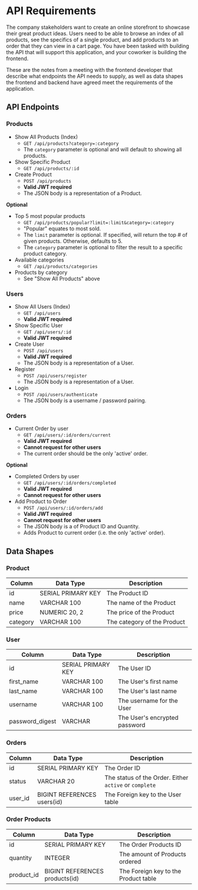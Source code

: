 # API Requirements

The company stakeholders want to create an online storefront to showcase their great product ideas. Users need to be able to browse an index of all products, see the specifics of a single product, and add products to an order that they can view in a cart page. You have been tasked with building the API that will support this application, and your coworker is building the frontend.

These are the notes from a meeting with the frontend developer that describe what endpoints the API needs to supply, as well as data shapes the frontend and backend have agreed meet the requirements of the application.

## API Endpoints

### Products

- Show All Products (Index)
  - `GET /api/products?category=:category`
  - The `category` parameter is optional and will default to showing all products.
- Show Specific Product
  - `GET /api/products/:id`
- Create Product
  - `POST /api/products`
  - **Valid JWT required**
  - The JSON body is a representation of a Product.

**Optional**

- Top 5 most popular products
  - `GET /api/products/popular?limit=:limit&category=:category`
  - "Popular" equates to most sold.
  - The `limit` parameter is optional. If specified, will return the top # of given products. Otherwise, defaults to 5.
  - The `category` parameter is optional to filter the result to a specific product category.
- Available categories
  - `GET /api/products/categories`
- Products by category
  - See "Show All Products" above

### Users

- Show All Users (Index)
  - `GET /api/users`
  - **Valid JWT required**
- Show Specific User
  - `GET /api/users/:id`
  - **Valid JWT required**
- Create User
  - `POST /api/users`
  - **Valid JWT required**
  - The JSON body is a representation of a User.
- Register
  - `POST /api/users/register`
  - The JSON body is a representation of a User.
- Login
  - `POST /api/users/authenticate`
  - The JSON body is a username / password pairing.

### Orders

- Current Order by user
  - `GET /api/users/:id/orders/current`
  - **Valid JWT required**
  - **Cannot request for other users**
  - The current order should be the only 'active' order.

**Optional**

- Completed Orders by user
  - `GET /api/users/:id/orders/completed`
  - **Valid JWT required**
  - **Cannot request for other users**
- Add Product to Order
  - `POST /api/users/:id/orders/add`
  - **Valid JWT required**
  - **Cannot request for other users**
  - The JSON body is a of Product ID and Quantity.
  - Adds Product to current order (i.e. the only 'active' order).

## Data Shapes

### Product

| Column   | Data Type          | Description                 |
| -------- | ------------------ | --------------------------- |
| id       | SERIAL PRIMARY KEY | The Product ID              |
| name     | VARCHAR 100        | The name of the Product     |
| price    | NUMERIC 20, 2      | The price of the Product    |
| category | VARCHAR 100        | The category of the Product |

### User

| Column          | Data Type          | Description                   |
| --------------- | ------------------ | ----------------------------- |
| id              | SERIAL PRIMARY KEY | The User ID                   |
| first_name      | VARCHAR 100        | The User's first name         |
| last_name       | VARCHAR 100        | The User's last name          |
| username        | VARCHAR 100        | The username for the User     |
| password_digest | VARCHAR            | The User's encrypted password |

### Orders

| Column  | Data Type                   | Description                                            |
| ------- | --------------------------- | ------------------------------------------------------ |
| id      | SERIAL PRIMARY KEY          | The Order ID                                           |
| status  | VARCHAR 20                  | The status of the Order. Either `active` or `complete` |
| user_id | BIGINT REFERENCES users(id) | The Foreign key to the User table                      |

### Order Products

| Column     | Data Type                      | Description                          |
| ---------- | ------------------------------ | ------------------------------------ |
| id         | SERIAL PRIMARY KEY             | The Order Products ID                |
| quantity   | INTEGER                        | The amount of Products ordered       |
| product_id | BIGINT REFERENCES products(id) | The Foreign key to the Product table |
